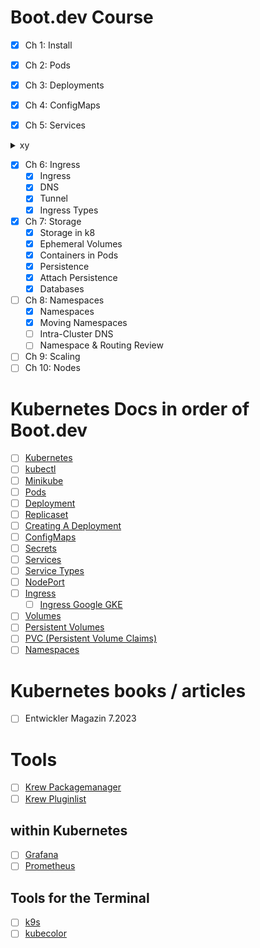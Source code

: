 # Boot.dev Course

- [x] Ch 1: Install
- [x] Ch 2: Pods
- [x] Ch 3: Deployments
- [x] Ch 4: ConfigMaps

- [x] Ch 5: Services

<details>
<summary>xy</summary>

&nbsp;&nbsp;&nbsp;&nbsp;- [x] Services
&nbsp;&nbsp;&nbsp;&nbsp;- [x] Service Types

</details>

- [x] Ch 6: Ingress
    - [x] Ingress
    - [x] DNS
    - [x] Tunnel
    - [x] Ingress Types
- [x] Ch 7: Storage
    - [x] Storage in k8
    - [x] Ephemeral Volumes
    - [x] Containers in Pods
    - [x] Persistence
    - [x] Attach Persistence
    - [x] Databases
- [ ] Ch 8: Namespaces
    - [x] Namespaces
    - [x] Moving Namespaces
    - [ ] Intra-Cluster DNS
    - [ ] Namespace & Routing Review
- [ ] Ch 9: Scaling
- [ ] Ch 10: Nodes

# Kubernetes Docs in order of Boot.dev

- [ ] [Kubernetes](https://kubernetes.io/)
- [ ] [kubectl](https://kubernetes.io/docs/tasks/tools/)
- [ ] [Minikube](https://minikube.sigs.k8s.io/docs/)
- [ ] [Pods](https://kubernetes.io/docs/concepts/workloads/pods/)
- [ ] [Deployment](https://kubernetes.io/docs/concepts/workloads/controllers/deployment/)
- [ ] [Replicaset](https://kubernetes.io/docs/concepts/workloads/controllers/replicaset/)
- [ ] [Creating A Deployment](https://kubernetes.io/docs/concepts/workloads/controllers/deployment/#creating-a-deployment)
- [ ] [ConfigMaps](https://kubernetes.io/docs/concepts/configuration/configmap/)
- [ ] [Secrets](https://kubernetes.io/docs/concepts/configuration/secret/)
- [ ] [Services](https://kubernetes.io/docs/concepts/services-networking/service/)
- [ ] [Service Types](https://kubernetes.io/docs/concepts/services-networking/service/#publishing-services-service-types)
- [ ] [NodePort](https://kubernetes.io/docs/concepts/services-networking/service/#type-nodeport)
- [ ] [Ingress](https://kubernetes.io/docs/concepts/services-networking/ingress/)
    - [ ] [Ingress Google GKE](https://cloud.google.com/kubernetes-engine/docs/how-to/load-balance-ingress)
- [ ] [Volumes](https://kubernetes.io/docs/concepts/storage/volumes/)
- [ ] [Persistent Volumes](https://kubernetes.io/docs/concepts/storage/persistent-volumes/)
- [ ] [PVC (Persistent Volume Claims)](https://kubernetes.io/docs/concepts/storage/persistent-volumes/#persistentvolumeclaims)
- [ ] [Namespaces](https://kubernetes.io/docs/concepts/overview/working-with-objects/namespaces/)

# Kubernetes books / articles

- [ ] Entwickler Magazin 7.2023

# Tools

- [ ] [Krew Packagemanager](https://krew.sigs.k8s.io/docs/)
- [ ] [Krew Pluginlist](https://krew.sigs.k8s.io/plugins/)

## within Kubernetes

- [ ] [Grafana](https://grafana.com/docs/grafana-cloud/monitor-infrastructure/kubernetes-monitoring/)
- [ ] [Prometheus](https://prometheus.io/docs/introduction/overview/)

## Tools for the Terminal

- [ ] [k9s](https://k9scli.io/topics/commands/)
- [ ] [kubecolor](https://kubecolor.github.io/usage/getting-started/)
